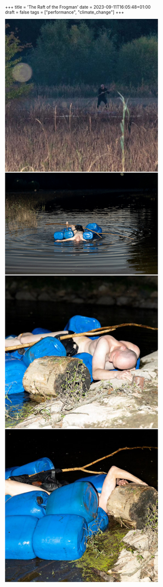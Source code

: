 +++
title = 'The Raft of the Frogman'
date = 2023-09-11T16:05:48+01:00
draft = false
tags = ["performance", "climate_change"]
+++

![](4.jpg)
![](2.jpg)
![](3.jpg)
![](5.jpg)
